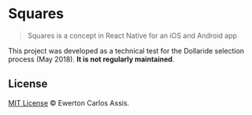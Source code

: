 # Squares

> Squares is a concept in React Native for an iOS and Android app

This project was developed as a technical test for the Dollaride selection process (May 2018).
**It is not regularly maintained**.

## License

[MIT License](http://earaujoassis.mit-license.org/) &copy; Ewerton Carlos Assis.

